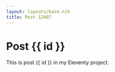 ```yaml
---
layout: layouts/base.njk
title: Post 12407
---
```


# Post {{ id }}

This is post {{ id }} in my Eleventy project.
